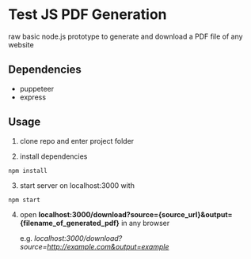 # Test JS PDF Generation

raw basic node.js prototype to generate and download a PDF file of any website

## Dependencies

- puppeteer
- express

## Usage

1. clone repo and enter project folder

2. install dependencies

```
npm install
```

3. start server on localhost:3000 with

```
npm start
```

4. open **localhost:3000/download?source={source_url}&output={filename_of_generated_pdf}** in any browser

   e.g. _localhost:3000/download?source=http://example.com&output=example_
